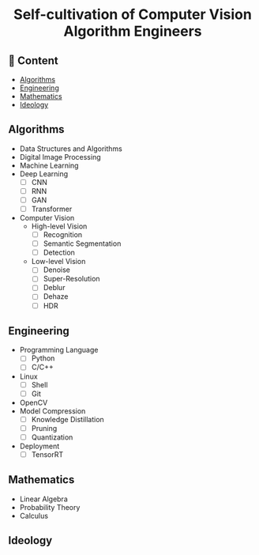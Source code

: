 <h1 align="center">
Self-cultivation of Computer Vision Algorithm Engineers
</h1>

## 📜 Content
- [Algorithms](#algorithms)
- [Engineering](#engineering)
- [Mathematics](#mathematics)
- [Ideology](#ideology)

## Algorithms
- Data Structures and Algorithms
- Digital Image Processing
- Machine Learning
- Deep Learning
  - [ ] CNN
  - [ ] RNN
  - [ ] GAN
  - [ ] Transformer
  
- Computer Vision
  - High-level Vision
    - [ ] Recognition
    - [ ] Semantic Segmentation
    - [ ] Detection 
  - Low-level Vision
    - [ ] Denoise
    - [ ] Super-Resolution
    - [ ] Deblur
    - [ ] Dehaze
    - [ ] HDR 

## Engineering
- Programming Language
  - [ ] Python
  - [ ] C/C++ 
- Linux
  - [ ] Shell
  - [ ] Git 
- OpenCV
- Model Compression
  - [ ] Knowledge Distillation
  - [ ] Pruning
  - [ ] Quantization
- Deployment
  - [ ] TensorRT

## Mathematics
- Linear Algebra
- Probability Theory
- Calculus

## Ideology
